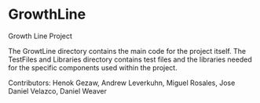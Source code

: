 # GrowthLine
Growth Line Project

The GrowtLine directory contains the main code for the project itself. The TestFiles and Libraries directory contains test files and the libraries needed for the specific components used within the project.

Contributors: Henok Gezaw, Andrew Leverkuhn, Miguel Rosales, Jose Daniel Velazco, Daniel Weaver